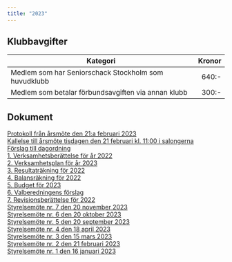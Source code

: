 ```yaml
---
title: "2023"
---
```


## Klubbavgifter

|Kategori|Kronor|
|-|-:|
|Medlem som har Seniorschack Stockholm som huvudklubb|640:-|
|Medlem som betalar förbundsavgiften via annan klubb|300:-|

## Dokument

[Protokoll från årsmöte den 21:a februari 2023](Protokoll_arsmote_2023.pdf)  
[Kallelse till årsmöte tisdagen den 21 februari kl. 11:00 i salongerna](Kallelse_arsmote_2023.pdf)  
[Förslag till dagordning](SrS_Dagordning_årsmöte_2023.pdf)  
[1. Verksamhetsberättelse för år 2022](SrS_Verksamhetsberättelse_2022_LH6.pdf)  
[2. Verksamhetsplan för år 2023](SrS_Verksamhetsplan_2023.pdf)  
[3. Resultaträkning för 2022](SrS_Resultaträkning_2022.pdf)  
[4. Balansräkning för 2022](SrS_Balansräkning_2022.pdf)  
[5. Budget för 2023](SrS_Budget_2023.pdf)  
[6. Valberedningens förslag](SrS_Valberedningens_Förslag_2023.pdf)  
[7. Revisionsberättelse för 2022](SrS_Revisionsberattelse_2022.pdf)  
[Styrelsemöte nr. 7 den 20 november 2023](Protokoll_SrS_nr7_2023.pdf)  
[Styrelsemöte nr. 6 den 20 oktober 2023](Protokoll_SrS_nr6_2023.pdf)  
[Styrelsemöte nr. 5 den 20 september 2023](Protokoll_SrS_nr5_2023.pdf)  
[Styrelsemöte nr. 4 den 18 april 2023](Protokoll_SrS_nr4_2023.pdf)  
[Styrelsemöte nr. 3 den 15 mars 2023](Protokoll_SrS_nr3_2023.pdf)  
[Styrelsemöte nr. 2 den 21 februari 2023](Protokoll_SrS_nr2_2023.pdf)  
[Styrelsemöte nr. 1 den 16 januari 2023](Protokoll_SrS_nr1_2023.pdf)  